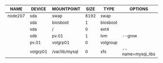 | <sub>NAME</sub> | <sub>DEVICE</sub> | <sub>MOUNTPOINT</sub> | <sub>SIZE</sub> | <sub>TYPE</sub> | <sub>OPTIONS</sub> |
| ---- | ------ | ---------- | ---- | ---- | ------- |
| <sub>node207</sub> | <sub>sda</sub> | <sub>swap</sub> | <sub>8192</sub> | <sub>swap</sub> |  |
|  | <sub>sda</sub> | <sub>biosboot</sub> | <sub>1</sub> | <sub>biosboot</sub> |  |
|  | <sub>sda</sub> | <sub>/</sub> | <sub>0</sub> | <sub>ext4</sub> |  |
|  | <sub>sdb</sub> | <sub>pv.01</sub> | <sub>1</sub> | <sub>lvm</sub> | <sub>--grow</sub> |
|  | <sub>pv.01</sub> | <sub>volgrp01</sub> | <sub>0</sub> | <sub>volgroup</sub> |  |
|  | <sub>volgrp01</sub> | <sub>/var/lib/mysql</sub> | <sub>0</sub> | <sub>xfs</sub> | <sub>--name=mysql_libs</sub> |

